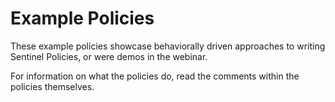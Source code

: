 # Example Policies

These example policies showcase behaviorally driven approaches to writing Sentinel Policies, or were demos in the webinar.

For information on what the policies do, read the comments within the policies themselves.